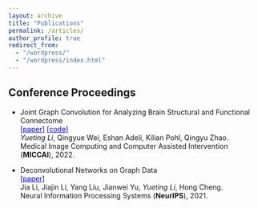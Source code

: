 ```yaml
---
layout: archive
title: "Publications"
permalink: /articles/
author_profile: true
redirect_from: 
  - "/wordpress/"
  - "/wordpress/index.html"
---
```

  
## Conference Proceedings
- Joint Graph Convolution for Analyzing Brain Structural and Functional Connectome <br>
<a style='color: blue;' href='https://link.springer.com/content/pdf/10.1007/978-3-031-16431-6_22.pdf'>[paper]</a>  <a style='color: blue;' href='https://github.com/Li-Yueting/brain_gcn'>[code] </a> <br>
*Yueting Li*, Qingyue Wei, Eshan Adeli, Kilian Pohl, Qingyu Zhao. <br> 
 Medical Image Computing and Computer Assisted Intervention (**MICCAI**), 2022. 

- Deconvolutional Networks on Graph Data <br>
<a style='color: blue;' href='https://arxiv.org/abs/2110.15528'>[paper]</a> <br>
Jia Li, Jiajin Li, Yang Liu, Jianwei Yu, *Yueting Li*, Hong Cheng. <br>
Neural Information Processing Systems (**NeurIPS**), 2021. 

